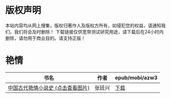 # 版权声明

本站内容均从网上搜集，版权归著作人及版权方所有，如侵犯您的权益，请通知我们，我们将会及时删除！ 下载链接仅供宽带测试研究用途，请下载后在24小时内删除，请勿用于商业目的。请支持正版！

# 艳情

| 书名 | 作者 | epub/mobi/azw3 |
| --- | --- | --- |
| [中国古代艳情小说史 (点击查看图片)](https://www.dushupai.com/attachment/2024/06/02/47239f7f4ea1945c.jpg) | 张廷兴 | [下载](https://url89.ctfile.com/f/31084289-1357011268-efad9b?p=8866) |
